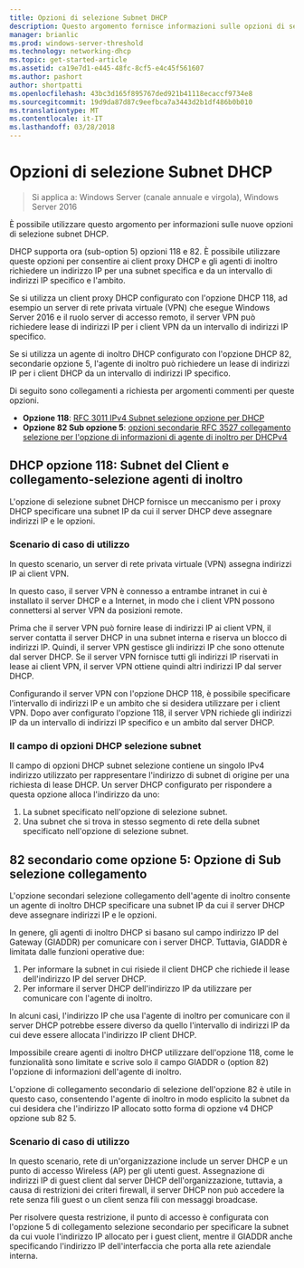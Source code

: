 ```yaml
---
title: Opzioni di selezione Subnet DHCP
description: Questo argomento fornisce informazioni sulle opzioni di selezione subnet DHCP per Dynamic Host Configuration Protocol (DHCP) in Windows Server 2016.
manager: brianlic
ms.prod: windows-server-threshold
ms.technology: networking-dhcp
ms.topic: get-started-article
ms.assetid: ca19e7d1-e445-48fc-8cf5-e4c45f561607
ms.author: pashort
author: shortpatti
ms.openlocfilehash: 43bc3d165f895767ded921b41118ecaccf9734e8
ms.sourcegitcommit: 19d9da87d87c9eefbca7a3443d2b1df486b0b010
ms.translationtype: MT
ms.contentlocale: it-IT
ms.lasthandoff: 03/28/2018
---
```

# <a name="dhcp-subnet-selection-options"></a>Opzioni di selezione Subnet DHCP

>Si applica a: Windows Server (canale annuale e virgola), Windows Server 2016

È possibile utilizzare questo argomento per informazioni sulle nuove opzioni di selezione subnet DHCP.

DHCP supporta ora \(sub-option 5\) opzioni 118 e 82. È possibile utilizzare queste opzioni per consentire ai client proxy DHCP e gli agenti di inoltro richiedere un indirizzo IP per una subnet specifica e da un intervallo di indirizzi IP specifico e l'ambito.

Se si utilizza un client proxy DHCP configurato con l'opzione DHCP 118, ad esempio un server di rete privata virtuale (VPN) che esegue Windows Server 2016 e il ruolo server di accesso remoto, il server VPN può richiedere lease di indirizzi IP per i client VPN da un intervallo di indirizzi IP specifico.

Se si utilizza un agente di inoltro DHCP configurato con l'opzione DHCP 82, secondarie opzione 5, l'agente di inoltro può richiedere un lease di indirizzi IP per i client DHCP da un intervallo di indirizzi IP specifico.

Di seguito sono collegamenti a richiesta per argomenti commenti per queste opzioni.

- **Opzione 118**: [RFC 3011 IPv4 Subnet selezione opzione per DHCP](http://www.rfc-base.org/rfc-3011.html)
- **Opzione 82 Sub opzione 5**: [opzioni secondarie RFC 3527 collegamento selezione per l'opzione di informazioni di agente di inoltro per DHCPv4](https://tools.ietf.org/html/rfc3527)


## <a name="dhcp-option-118-client-subnet-and-relay-agent-link-selection"></a>DHCP opzione 118: Subnet del Client e collegamento-selezione agenti di inoltro

L'opzione di selezione subnet DHCP fornisce un meccanismo per i proxy DHCP specificare una subnet IP da cui il server DHCP deve assegnare indirizzi IP e le opzioni.

### <a name="use-case-scenario"></a>Scenario di caso di utilizzo

In questo scenario, un server di rete privata virtuale \(VPN\) assegna indirizzi IP ai client VPN. 

In questo caso, il server VPN è connesso a entrambe intranet in cui è installato il server DHCP e a Internet, in modo che i client VPN possono connettersi al server VPN da posizioni remote.

Prima che il server VPN può fornire lease di indirizzi IP ai client VPN, il server contatta il server DHCP in una subnet interna e riserva un blocco di indirizzi IP. Quindi, il server VPN gestisce gli indirizzi IP che sono ottenute dal server DHCP. Se il server VPN fornisce tutti gli indirizzi IP riservati in lease ai client VPN, il server VPN ottiene quindi altri indirizzi IP dal server DHCP.

Configurando il server VPN con l'opzione DHCP 118, è possibile specificare l'intervallo di indirizzi IP e un ambito che si desidera utilizzare per i client VPN. Dopo aver configurato l'opzione 118, il server VPN richiede gli indirizzi IP da un intervallo di indirizzi IP specifico e un ambito dal server DHCP.

### <a name="the-dhcp-subnet-selection-option-field"></a>Il campo di opzioni DHCP selezione subnet

Il campo di opzioni DHCP subnet selezione contiene un singolo IPv4 indirizzo utilizzato per rappresentare l'indirizzo di subnet di origine per una richiesta di lease DHCP.  Un server DHCP configurato per rispondere a questa opzione alloca l'indirizzo da uno:

1. La subnet specificato nell'opzione di selezione subnet.
2. Una subnet che si trova in stesso segmento di rete della subnet specificato nell'opzione di selezione subnet.

## <a name="option-82-sub-option-5-link-selection-sub-option"></a>82 secondario come opzione 5: Opzione di Sub selezione collegamento

L'opzione secondari selezione collegamento dell'agente di inoltro consente un agente di inoltro DHCP specificare una subnet IP da cui il server DHCP deve assegnare indirizzi IP e le opzioni.

In genere, gli agenti di inoltro DHCP si basano sul campo indirizzo IP del Gateway \(GIADDR\) per comunicare con i server DHCP. Tuttavia, GIADDR è limitata dalle funzioni operative due:

1. Per informare la subnet in cui risiede il client DHCP che richiede il lease dell'indirizzo IP del server DHCP.
2. Per informare il server DHCP dell'indirizzo IP da utilizzare per comunicare con l'agente di inoltro.

In alcuni casi, l'indirizzo IP che usa l'agente di inoltro per comunicare con il server DHCP potrebbe essere diverso da quello l'intervallo di indirizzi IP da cui deve essere allocata l'indirizzo IP client DHCP. 

Impossibile creare agenti di inoltro DHCP utilizzare dell'opzione 118, come le funzionalità sono limitate e scrive solo il campo GIADDR o \(option 82\) l'opzione di informazioni dell'agente di inoltro. 

L'opzione di collegamento secondario di selezione dell'opzione 82 è utile in questo caso, consentendo l'agente di inoltro in modo esplicito la subnet da cui desidera che l'indirizzo IP allocato sotto forma di opzione v4 DHCP opzione sub 82 5.

### <a name="use-case-scenario"></a>Scenario di caso di utilizzo

In questo scenario, rete di un'organizzazione include un server DHCP e un punto di accesso Wireless \(AP\) per gli utenti guest. Assegnazione di indirizzi IP di guest client dal server DHCP dell'organizzazione, tuttavia, a causa di restrizioni dei criteri firewall, il server DHCP non può accedere la rete senza fili guest o un client senza fili con messaggi broadcase.

Per risolvere questa restrizione, il punto di accesso è configurata con l'opzione 5 di collegamento selezione secondario per specificare la subnet da cui vuole l'indirizzo IP allocato per i guest client, mentre il GIADDR anche specificando l'indirizzo IP dell'interfaccia che porta alla rete aziendale interna.

